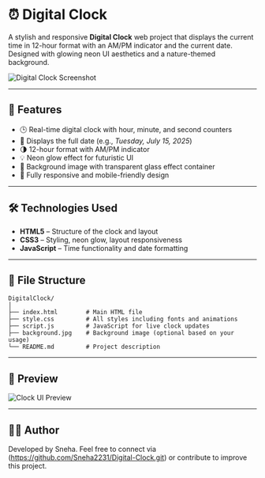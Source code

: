 # ⏰ Digital Clock

A stylish and responsive **Digital Clock** web project that displays the current time in 12-hour format with an AM/PM indicator and the current date. Designed with glowing neon UI aesthetics and a nature-themed background.

![Digital Clock Screenshot](./Screenshot%202025-07-15%20003732.png)

---

## 🚀 Features

* 🕒 Real-time digital clock with hour, minute, and second counters
* 📅 Displays the full date (e.g., *Tuesday, July 15, 2025*)
* 🌗 12-hour format with AM/PM indicator
* 💡 Neon glow effect for futuristic UI
* 🌄 Background image with transparent glass effect container
* 📱 Fully responsive and mobile-friendly design

---

## 🛠️ Technologies Used

* **HTML5** – Structure of the clock and layout
* **CSS3** – Styling, neon glow, layout responsiveness
* **JavaScript** – Time functionality and date formatting

---

## 📁 File Structure

```
DigitalClock/
│
├── index.html        # Main HTML file
├── style.css         # All styles including fonts and animations
├── script.js         # JavaScript for live clock updates
├── background.jpg    # Background image (optional based on your usage)
└── README.md         # Project description
```

---

## 📸 Preview

![Clock UI Preview](./Screenshot%202025-07-15%20003732.png)





---


## 👨‍💻 Author

Developed by Sneha.
Feel free to connect via (https://github.com/Sneha2231/Digital-Clock.git) or contribute to improve this project.

